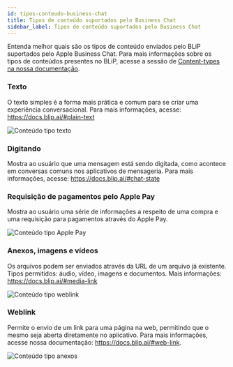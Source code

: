 ```yaml
---
id: tipos-conteudo-business-chat
title: Tipos de conteúdo suportados pelo Business Chat
sidebar_label: Tipos de conteúdo suportados pelo Business Chat
---
```


Entenda melhor quais são os tipos de conteúdo enviados pelo BLiP suportados pelo Apple Business Chat. Para mais informações sobre os tipos de conteúdos presentes no BLiP, acesse a sessão de [Content-types na nossa documentação](https://docs.blip.ai/#content-types).

### Texto
O texto simples é a forma mais prática e comum para se criar uma experiência conversacional. Para mais informações, acesse: https://docs.blip.ai/#plain-text

![Conteúdo tipo texto](/img/channels/business-chat/tipos-conteudo-business-chat-1.png)<br>

### Digitando
Mostra ao usuário que uma mensagem está sendo digitada, como acontece em conversas comuns nos aplicativos de mensageria. Para mais informações, acesse: https://docs.blip.ai/#chat-state



### Requisição de pagamentos pelo Apple Pay
Mostra ao usuário uma série de informações a respeito de uma compra e uma requisição para pagamentos através do Apple Pay.

![Conteúdo tipo Apple Pay](/img/channels/business-chat/tipos-conteudo-business-chat-2.png)<br>

### Anexos, imagens e vídeos
Os arquivos podem ser enviados através da URL de um arquivo já existente.
Tipos permitidos: áudio, vídeo, imagens e documentos. Mais informações: https://docs.blip.ai/#media-link

![Conteúdo tipo weblink](/img/channels/business-chat/tipos-conteudo-business-chat-4.png)<br>

### Weblink
Permite o envio de um link para uma página na web, permitindo que o mesmo seja aberta diretamente no aplicativo. Para mais informações, acesse nossa documentação: https://docs.blip.ai/#web-link.

![Conteúdo tipo anexos](/img/channels/business-chat/tipos-conteudo-business-chat-3.png)<br>


<!-- Rating frame -->
<script type="text/javascript" src="/scripts/rating.js"></script>